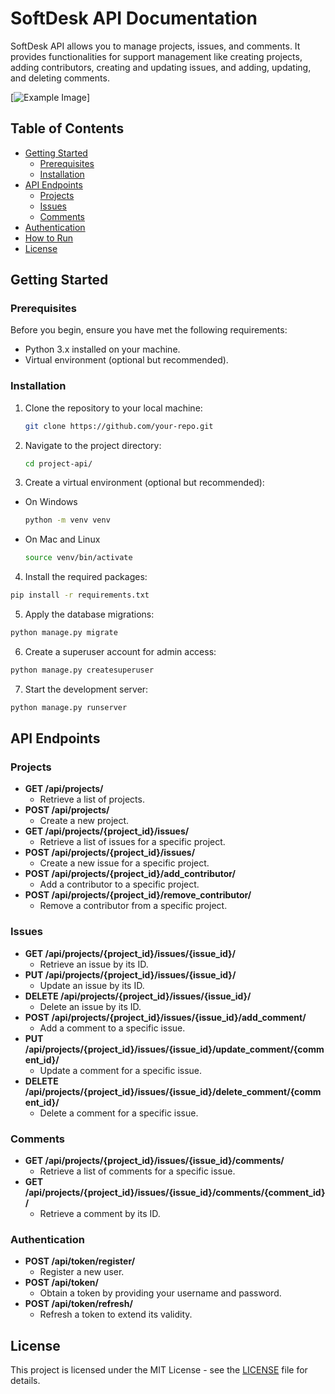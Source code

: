 # SoftDesk API Documentation

SoftDesk API allows you to manage projects, issues, and comments. It provides functionalities for support management like creating projects, adding contributors, creating and updating issues, and adding, updating, and deleting comments.

[![Example Image]([https://example.com/image.jpg](https://user.oc-static.com/upload/2023/06/28/16879473703315_P10-02.png))] 

## Table of Contents

- [Getting Started](#getting-started)
  - [Prerequisites](#prerequisites)
  - [Installation](#installation)
- [API Endpoints](#api-endpoints)
  - [Projects](#projects)
  - [Issues](#issues)
  - [Comments](#comments)
- [Authentication](#authentication)
- [How to Run](#how-to-run)
- [License](#license)

## Getting Started

### Prerequisites

Before you begin, ensure you have met the following requirements:

- Python 3.x installed on your machine.
- Virtual environment (optional but recommended).

### Installation

1. Clone the repository to your local machine:

   ```bash
   git clone https://github.com/your-repo.git
   ```

2. Navigate to the project directory:

   ```bash
   cd project-api/
   ```

3. Create a virtual environment (optional but recommended):

- On Windows

  ```bash
  python -m venv venv
  ```

- On Mac and Linux

  ```bash
  source venv/bin/activate
  ```

4. Install the required packages:

```bash
pip install -r requirements.txt
```

5. Apply the database migrations:

```bash
python manage.py migrate
```

6. Create a superuser account for admin access:

```bash
python manage.py createsuperuser
```

7. Start the development server:

```bash
python manage.py runserver
```

## API Endpoints

### Projects
- **GET /api/projects/**
  - Retrieve a list of projects.
- **POST /api/projects/**
  - Create a new project.
- **GET /api/projects/{project_id}/issues/**
  - Retrieve a list of issues for a specific project.
- **POST /api/projects/{project_id}/issues/**
  - Create a new issue for a specific project.
- **POST /api/projects/{project_id}/add_contributor/**
  - Add a contributor to a specific project.
- **POST /api/projects/{project_id}/remove_contributor/**
  - Remove a contributor from a specific project.

### Issues
- **GET /api/projects/{project_id}/issues/{issue_id}/**
  - Retrieve an issue by its ID.
- **PUT /api/projects/{project_id}/issues/{issue_id}/**
  - Update an issue by its ID.
- **DELETE /api/projects/{project_id}/issues/{issue_id}/**
  - Delete an issue by its ID.
- **POST /api/projects/{project_id}/issues/{issue_id}/add_comment/**
  - Add a comment to a specific issue.
- **PUT /api/projects/{project_id}/issues/{issue_id}/update_comment/{comment_id}/**
  - Update a comment for a specific issue.
- **DELETE /api/projects/{project_id}/issues/{issue_id}/delete_comment/{comment_id}/**
  - Delete a comment for a specific issue.

### Comments
- **GET /api/projects/{project_id}/issues/{issue_id}/comments/**
  - Retrieve a list of comments for a specific issue.
- **GET /api/projects/{project_id}/issues/{issue_id}/comments/{comment_id}/**
  - Retrieve a comment by its ID.

### Authentication
- **POST /api/token/register/**
  - Register a new user.
- **POST /api/token/**
  - Obtain a token by providing your username and password.
- **POST /api/token/refresh/**
  - Refresh a token to extend its validity.

## License

This project is licensed under the MIT License - see the [LICENSE](LICENSE) file for details.
````
